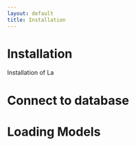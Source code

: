 ```yaml
---
layout: default
title: Installation
---
```



Installation
============

Installation of La


Connect to database
===================


Loading Models
==============

